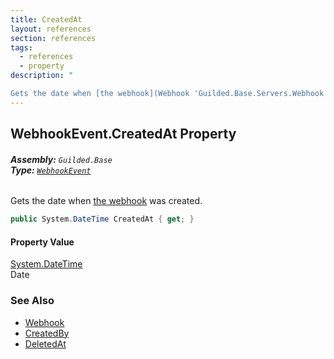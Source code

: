 ```yaml
---
title: CreatedAt
layout: references
section: references
tags:
  - references
  - property
description: "

Gets the date when [the webhook](Webhook 'Guilded.Base.Servers.Webhook') was created."
---
```


## WebhookEvent.CreatedAt Property
###### **Assembly:** `Guilded.Base`<br/>**Type:** [`WebhookEvent`](WebhookEvent 'Guilded.Base.Events.WebhookEvent')

Gets the date when [the webhook](Webhook 'Guilded.Base.Servers.Webhook') was created.

```csharp
public System.DateTime CreatedAt { get; }
```

#### Property Value
[System.DateTime](https://docs.microsoft.com/en-us/dotnet/api/System.DateTime 'System.DateTime')  
Date

### See Also
- [Webhook](Webhook 'Guilded.Base.Servers.Webhook')
- [CreatedBy](Webhook.CreatedBy 'Guilded.Base.Servers.Webhook.CreatedBy')
- [DeletedAt](Webhook.DeletedAt 'Guilded.Base.Servers.Webhook.DeletedAt')